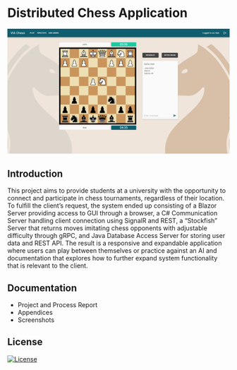 # Distributed Chess Application
![Application screenshot](Docs/Screenshots/GamePlay.png?raw=true)

## Introduction
This project aims to provide students at a university with the opportunity to connect and
participate in chess tournaments, regardless of their location. To fulfill the client’s
request, the system ended up consisting of a Blazor Server providing access to GUI
through a browser, a C# Communication Server handling client connection using SignalR
and REST, a “Stockfish” Server that returns moves imitating chess opponents with
adjustable difficulty through gRPC, and Java Database Access Server for storing user
data and REST API. The result is a responsive and expandable application where users
can play between themselves or practice against an AI and documentation that explores
how to further expand system functionality that is relevant to the client.

## Documentation
* Project and Process Report
* Appendices
* Screenshots

## License
[![License](https://img.shields.io/badge/License-Apache_2.0-blue.svg)](https://opensource.org/licenses/Apache-2.0)
